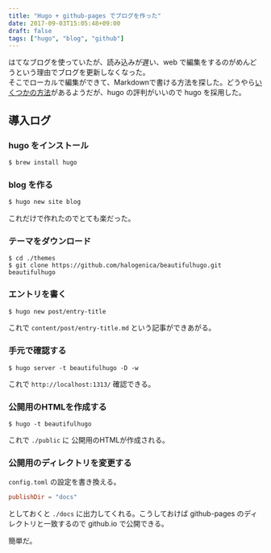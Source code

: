 ```yaml
---
title: "Hugo + github-pages でブログを作った"
date: 2017-09-03T15:05:48+09:00
draft: false
tags: ["hugo", "blog", "github"]
---
```


はてなブログを使っていたが、読み込みが遅い、web で編集をするのがめんどうという理由でブログを更新しなくなった。  
そこでローカルで編集ができて、Markdownで書ける方法を探した。どうやら[いくつかの方法](https://awe-some.net/2017/01/statatic-site-generator/)があるようだが、hugo の評判がいいので hugo を採用した。

## 導入ログ

### hugo をインストール

```sh
$ brew install hugo
```

### blog を作る

```sh
$ hugo new site blog
```
これだけで作れたのでとても楽だった。

### テーマをダウンロード
```
$ cd ./themes
$ git clone https://github.com/halogenica/beautifulhugo.git beautifulhugo
```

### エントリを書く
```sh
$ hugo new post/entry-title
```

これで `content/post/entry-title.md` という記事ができあがる。

### 手元で確認する
```
$ hugo server -t beautifulhugo -D -w
```

これで `http://localhost:1313/` 確認できる。

### 公開用のHTMLを作成する

```
$ hugo -t beautifulhugo
```

これで `./public` に 公開用のHTMLが作成される。

### 公開用のディレクトリを変更する
`config.toml` の設定を書き換える。
```toml
publishDir = "docs"
```
としておくと `./docs` に出力してくれる。こうしておけば github-pages のディレクトリと一致するので github.io で公開できる。


簡単だ。
